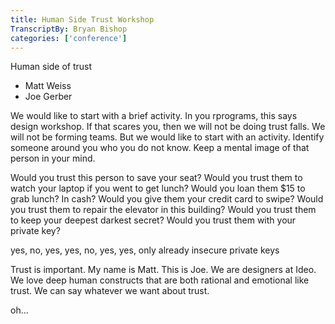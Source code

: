 ```yaml
---
title: Human Side Trust Workshop
TranscriptBy: Bryan Bishop
categories: ['conference']
---
```


Human side of trust

* Matt Weiss
* Joe Gerber

We would like to start with a brief activity. In you rprograms, this says design workshop. If that scares you, then we will not be doing trust falls. We will not be forming teams. But we would like to start with an activity. Identify someone around you who you do not know. Keep a mental image of that person in your mind.

Would you trust this person to save your seat? Would you trust them to watch your laptop if you went to get lunch? Would you loan them $15 to grab lunch? In cash? Would you give them your credit card to swipe? Would you trust them to repair the elevator in this building? Would you trust them to keep your deepest darkest secret? Would you trust them with your private key?

yes, no, yes, yes, no, yes, yes, only already insecure private keys

Trust is important. My name is Matt. This is Joe. We are designers at Ideo. We love deep human constructs that are both rational and emotional like trust. We can say whatever we want about trust.

oh...

